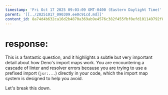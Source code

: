 ```yaml
---
timestamp: 'Fri Oct 17 2025 09:03:09 GMT-0400 (Eastern Daylight Time)'
parent: '[[../20251017_090309.ee0c91cd.md]]'
content_id: 8a74d4b632ca16d2b4870a369ab9e4576c382f455fbf0efd101149792f836497
---
```


# response:

This is a fantastic question, and it highlights a subtle but very important detail about how Deno's import maps work. You are encountering a cascade of linter and resolver errors because you are trying to use a prefixed import (`jsr:...`) directly in your code, which the import map system is designed to help you avoid.

Let's break this down.
